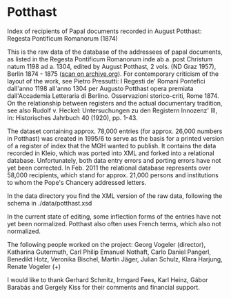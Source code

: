 # Potthast
Index of recipients of Papal documents recorded in August Potthast: Regesta Pontificum Romanorum (1874)

This is the raw data of the database of the addressees of papal documents, as listed in the Regesta Pontificum Romanorum inde ab a. post Christum natum 1198 ad a. 1304, edited by August Potthast, 2 vols. (ND Graz 1957), Berlin 1874 - 1875 ([scan on archive.org](http://www.archive.org/details/RegestaPontificumRomanorum)). For contemporary criticism of the layout of the work, see Pietro Pressutti: I Regesti de' Romani Pontefici dall'anno 1198 all'anno 1304 per Augusto Potthast opera premiata dall'Accademia Letteraria di Berlino. Osservazioni storico-criti, Rome 1874. On the relationship between registers and the actual documentary tradition, see also Rudolf v. Heckel: Untersuchungen zu den Registern Innozenz' III, in: Historisches Jahrbuch 40 (1920), pp. 1-43.

The dataset containing approx. 78,000 entries (for approx. 26,000 numbers in Potthast) was created in 1995/6 to serve as the basis for a printed version of a register of index that the MGH wanted to publish. It contains the data recorded in Kleio, which was ported into XML and forked into a relational database. Unfortunately, both data entry errors and porting errors have not yet been corrected. In Feb. 2011 the relational database represents over 58,000 recipients, which stand for approx. 21,000 persons and institutions to whom the Pope's Chancery addressed letters.

In the data directory you find the XML version of the raw data, following the schema in ./data/potthast.xsd

In the current state of editing, some inflection forms of the entries have not yet been normalized. Potthast also often uses French terms, which also not normalized.

The following people worked on the project: Georg Vogeler (director), Katharina Gutermuth, Carl Philip Emanuel Nothaft, Carlo Daniel Pangerl, Benedikt Hotz, Veronika Bischel, Martin Jäger, Julian Schulz, Klara Harjung, Renate Vogeler (+)

I would like to thank Gerhard Schmitz, Irmgard Fees, Karl Heinz, Gábor Barabás and Gergely Kiss for their comments and financial support.
